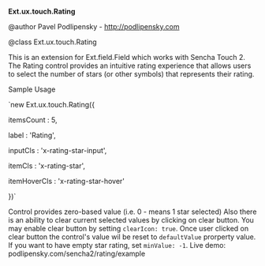 **Ext.ux.touch.Rating**

@author Pavel Podlipensky - http://podlipensky.com

@class Ext.ux.touch.Rating
<p>This is an extension for Ext.field.Field which works with Sencha Touch 2. 
The Rating control provides an intuitive rating experience that allows users to select the number of stars (or other symbols) that represents their rating.</p>
<p>Sample Usage</p>
`new Ext.ux.touch.Rating({

itemsCount : 5,

label : 'Rating',

inputCls : 'x-rating-star-input',

itemCls : 'x-rating-star',

itemHoverCls : 'x-rating-star-hover'

})`

Control provides zero-based value (i.e. 0 - means 1 star selected)
Also there is an ability to clear current selected values by clicking on clear button. You may enable clear button by setting `clearIcon: true`. Once user clicked on clear button the control's value wil be reset to `defaultValue` prorperty value.
If you want to have empty star rating, set `minValue: -1`.
Live demo: podlipensky.com/sencha2/rating/example
